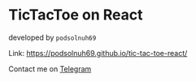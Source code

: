 # TicTacToe on React

developed by `podsolnuh69`

Link: https://podsolnuh69.github.io/tic-tac-toe-react/

Contact me on [Telegram](t.me/podsolnuh69)
